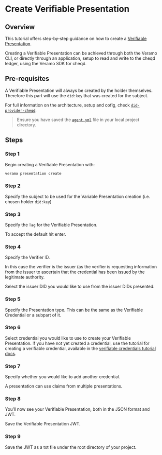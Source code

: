 # Create Verifiable Presentation

## Overview

This tutorial offers step-by-step guidance on how to create a [Verifiable Presentation](https://w3c-ccg.github.io/vp-request-spec/).

Creating a Verifiable Presentation can be achieved through both the Veramo CLI, or directly through an application, setup to read and write to the cheqd ledger, using the Veramo SDK for cheqd.

## Pre-requisites

A Verifiable Presentation will always be created by the holder themselves. Therefore this part will use the `did:key` that was created for the subject.

For full information on the architecture, setup and cofig, check [`did-provider-cheqd`](https://github.com/cheqd/did-provider-cheqd).

>Ensure you have saved the [`agent.yml`](https://raw.githubusercontent.com/cheqd/did-provider-cheqd/main/agent.yml) file in your local project directory.

## Steps

### Step 1

Begin creating a Verifiable Presentation with:

```bash
veramo presentation create
```

### Step 2

Specify the subject to be used for the Variable Presentation creation (i.e. chosen holder `did:key`)

### Step 3

Specify the `Tag` for the Verifiable Presentation.

To accept the default hit enter.

### Step 4

Specify the Verifier ID.

In this case the verifier is the issuer (as the verifier is requesting information from the issuer to ascertain that the credential has been issued by the legitimate authority.

Select the issuer DID you would like to use from the issuer DIDs presented.

### Step 5

Specify the Presentation type. This can be the same as the Verifiable Credential or a subpart of it.

### Step 6

Select credential you would like to use to create your Verifiable Presentation. If you have not yet created a credential, use the tutorial for creating a verifiable credential, available in the [verifiable credentials tutorial docs](https://docs.cheqd.io/identity/tutorials/verifiable-credentials).

### Step 7

Specify whether you would like to add another credential. 

A presentation can use claims from multiple presentations.

### Step 8

You’ll now see your Verifiable Presentation, both in the JSON format and JWT.

Save the Verifiable Presentation JWT.  

### Step 9

Save the JWT as a txt file under the root directory of your project.
